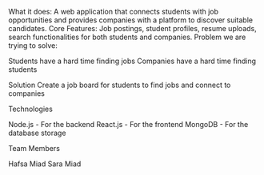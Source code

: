 What it does: A web application that connects students with job opportunities and provides companies with a platform to discover suitable candidates.
Core Features: Job postings, student profiles, resume uploads, search functionalities for both students and companies.
Problem we are trying to solve:

Students have a hard time finding jobs
 Companies have a hard time finding  students 

Solution
Create a job board for students to find jobs and connect to companies 

Technologies

Node.js - For the backend
React.js - For the frontend
MongoDB - For the database storage

Team Members

Hafsa Miad
Sara Miad
